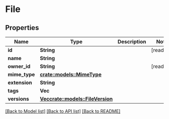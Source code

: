# File

## Properties

Name | Type | Description | Notes
------------ | ------------- | ------------- | -------------
**id** | **String** |  | [readonly]
**name** | **String** |  | 
**owner_id** | **String** |  | [readonly]
**mime_type** | [**crate::models::MimeType**](MIMEType.md) |  | 
**extension** | **String** |  | 
**tags** | **Vec<String>** |  | 
**versions** | [**Vec<crate::models::FileVersion>**](FileVersion.md) |  | 

[[Back to Model list]](../README.md#documentation-for-models) [[Back to API list]](../README.md#documentation-for-api-endpoints) [[Back to README]](../README.md)


